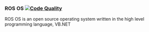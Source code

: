 ### ROS OS [![Code Quality](https://www.codefactor.io/repository/github/richienb/ros-os/badge)](https://www.codefactor.io/repository/github/richienb/ros-os)

ROS OS is an open source operating system written in the high level programming language, VB.NET
